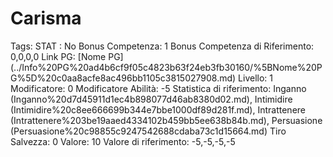 # Carisma

Tags: STAT
: No
Bonus Competenza: 1
Bonus Competenza di Riferimento: 0,0,0,0
Link PG: [Nome PG] (../Info%20PG%20ad4b6cf9f05c4823b63f24eb3fb30160/%5BNome%20PG%5D%20c0aa8acfe8ac496bb1105c3815027908.md)
Livello: 1
Modificatore: 0
Modificatore  Abilità: -5
Statistica di riferimento: Inganno (Inganno%20d7d45911d1ec4b898077d46ab8380d02.md), Intimidire (Intimidire%20c8ee666699b344e7bbe1000df89d281f.md), Intrattenere (Intrattenere%203be19aaed4334102b459bb5ee638b84b.md), Persuasione (Persuasione%20c98855c9247542688cdaba73c1d15664.md)
Tiro Salvezza: 0
Valore: 10
Valore di riferimento: -5,-5,-5,-5
